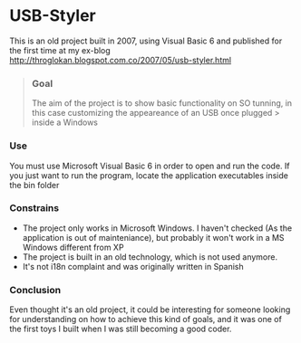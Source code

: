 # USB-Styler

This is an old project built in 2007, using Visual Basic 6 and published for the first time at my ex-blog http://throglokan.blogspot.com.co/2007/05/usb-styler.html

> ### Goal
> The aim of the project is to show basic functionality on SO tunning, in this case customizing the appeareance of an USB once plugged > inside a Windows

### Use

You must use Microsoft Visual Basic 6 in order to open and run the code. If you just want to run the program, locate the application executables inside the bin folder

### Constrains

- The project only works in Microsoft Windows. I haven't checked (As the application is out of mainteniance), but probably it won't work in a MS Windows different from XP
- The project is built in an old technology, which is not used anymore.
- It's not i18n complaint and was originally written in Spanish


### Conclusion

Even thought it's an old project, it could be interesting for someone looking for understanding on how to achieve this kind of goals, and it was one of the first toys I built when I was still becoming a good coder.
